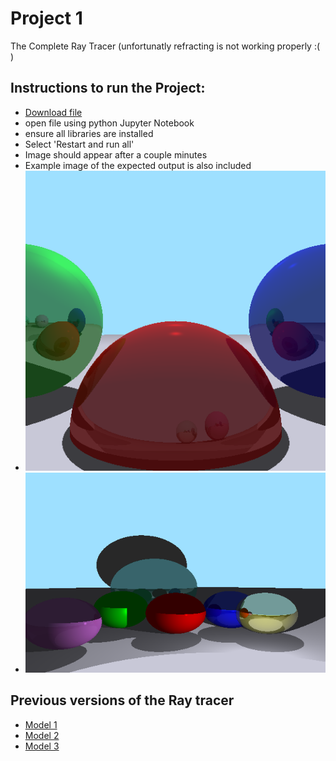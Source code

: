 # Project 1
The Complete Ray Tracer (unfortunatly refracting is not working properly :( )
## Instructions to run the Project:
- [Download file](https://github.com/WillCodeStuff/Computer-Graphics/blob/ea03a41731c026535c78afd788ff17335608c1e1/Ray%20Tracing/Project%201/Raytracing%20Project.ipynb)
- open file using python Jupyter Notebook
- ensure all libraries are installed
- Select 'Restart and run all'
- Image should appear after a couple minutes
- Example image of the expected output is also included
- ![Example 4](https://github.com/WillCodeStuff/Computer-Graphics/blob/a34cf9b60874a24f31e4932261de1886d02d6005/Project%201/Project%20Example%201.PNG)
- ![Example 5](https://github.com/WillCodeStuff/Computer-Graphics/blob/5b57ca154b8120e5f13bcf29ab2f7c486e489334/Project%201/Project%20Example%202.PNG)
## Previous versions of the Ray tracer
- [Model 1](https://github.com/WillCodeStuff/Computer-Graphics/blob/06b2b494939fe4cd656afe516a54d7f48c424491/Ray%20Tracing/Assignment%201/README.md)
- [Model 2](https://github.com/WillCodeStuff/Computer-Graphics/blob/65770da0bbc9cb1d5a1d479923babf33ef743c43/Ray%20Tracing/Assignment%202/README.md)
- [Model 3](https://github.com/WillCodeStuff/Computer-Graphics/blob/65770da0bbc9cb1d5a1d479923babf33ef743c43/Ray%20Tracing/Assignment%203/README.md)
